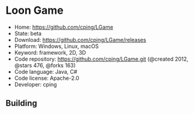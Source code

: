 # Loon Game

- Home: https://github.com/cping/LGame
- State: beta
- Download: https://github.com/cping/LGame/releases
- Platform: Windows, Linux, macOS
- Keyword: framework, 2D, 3D
- Code repository: https://github.com/cping/LGame.git (@created 2012, @stars 476, @forks 163)
- Code language: Java, C#
- Code license: Apache-2.0
- Developer: cping

## Building
